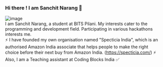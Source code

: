 ### Hi there ! I am Sanchit Narang 👋
![image](https://user-images.githubusercontent.com/79566726/149272276-64dc7936-b4d1-414c-9f29-7bfd17c65ff1.png)
<br>
I am Sanchit Narang, a student at BITS Pilani. My interests cater to the programming and development field. Participating in various hackathons interests me. <br>
⚡ I have founded my own organisation named "Specticia India", which is an authorised Amazon India associate that helps people to make the right choice before their next buy from Amazon India. (https://specticia.com/) ⚡ <br>
Also, I am a Teaching assistant at Coding Blocks India :white_check_mark:
<!--

[![Anurag's GitHub stats](https://github-readme-stats.vercel.app/api?username=Sanchit611)](https://github.com/Sanchit611/github-readme-stats)


Here are some ideas to get you started:

- 🔭 I’m currently working on ...
- 🌱 I’m currently learning ...
- 👯 I’m looking to collaborate on ...
- 🤔 I’m looking for help with ...
- 💬 Ask me about ...
- 📫 How to reach me: ...
- 😄 Pronouns: ...
- ⚡ Fun fact: ...
-->
